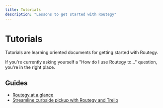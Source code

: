 ```yaml
---
title: Tutorials
description: "Lessons to get started with Routegy"
---
```


# Tutorials

Tutorials are learning oriented documents for getting started with Routegy.

If you're currently asking yourself a "How do I use Routegy to..." question, you're in the right place.

## Guides

* [Routegy at a glance](/tutorial/routegy-at-a-glance/)
* [Streamline curbside pickup with Routegy and Trello](/tutorial/streamline-curbside/)

